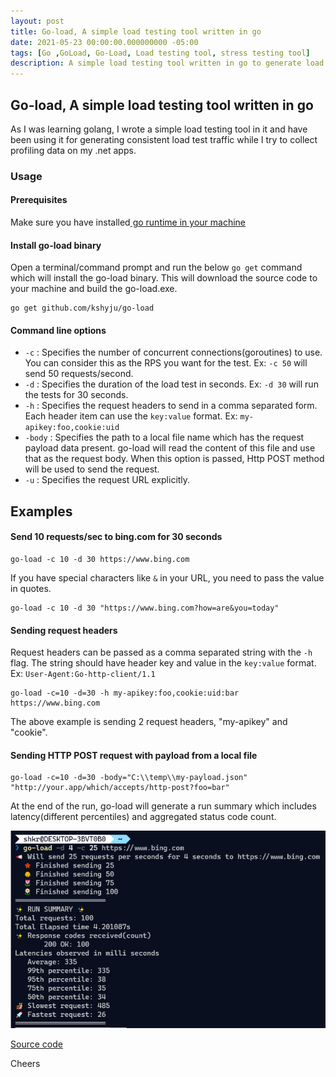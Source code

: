 ```yaml
---
layout: post
title: Go-load, A simple load testing tool written in go
date: 2021-05-23 00:00:00.000000000 -05:00
tags: [Go ,GoLoad, Go-Load, Load testing tool, stress testing tool]
description: A simple load testing tool written in go to generate load test traffic.
---
```

## Go-load, A simple load testing tool written in go
As I was learning golang, I wrote a simple load testing tool in it and have been using it for generating consistent load test traffic while I try to collect profiling data on my .net apps.

### Usage

#### Prerequisites
Make sure you have installed[ go runtime in your machine](https://golang.org/dl/)

#### Install go-load binary

Open a terminal/command prompt and run the below `go get` command which will install the go-load binary. This will download the source code to your machine and build the go-load.exe.

    go get github.com/kshyju/go-load

#### Command line options
* `-c` : Specifies the number of concurrent connections(goroutines) to use. You can consider this as the RPS you want for the test. Ex: `-c 50` will send 50 requests/second.
* `-d` : Specifies the duration of the load test in seconds. Ex: `-d 30` will run the tests for 30 seconds.
* `-h` : Specifies the request headers to send in a comma separated form. Each header item can use the `key:value` format. Ex: `my-apikey:foo,cookie:uid`
* `-body` : Specifies the path to a local file name which has the request payload data present. go-load will read the content of this file and use that as the request body. When this option is passed, Http POST method will be used to send the request.
* `-u` : Specifies the request URL explicitly.

## Examples

#### Send 10 requests/sec to bing.com for 30 seconds
    go-load -c 10 -d 30 https://www.bing.com

If you have special characters like `&` in your URL, you need to pass the value in quotes.

    go-load -c 10 -d 30 "https://www.bing.com?how=are&you=today"

#### Sending request headers
Request headers can be passed as a comma separated string with the `-h` flag. The string should have header key and value in the `key:value` format. Ex: `User-Agent:Go-http-client/1.1` 

    go-load -c=10 -d=30 -h my-apikey:foo,cookie:uid:bar https://www.bing.com

The above example is sending 2 request headers, "my-apikey" and "cookie".

#### Sending HTTP POST request with payload from a local file

    go-load -c=10 -d=30 -body="C:\\temp\\my-payload.json" "http://your.app/which/accepts/http-post?foo=bar"

At the end of the run, go-load will generate a run summary which includes latency(different percentiles) and aggregated status code count.

![Go-Load run summary](/assets/2021_05_23_go-load-result-summary.png)

[Source code](https://github.com/kshyju/go-load?from=tw)

Cheers


